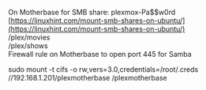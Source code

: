 
On Motherbase for SMB share: plexmox-Pa$$w0rd  
[https://linuxhint.com/mount-smb-shares-on-ubuntu/](https://linuxhint.com/mount-smb-shares-on-ubuntu/)  
/plex/movies  
/plex/shows  
Firewall rule on Motherbase to open port 445 for Samba  
  
sudo mount -t cifs -o rw,vers=3.0,credentials=/root/.creds //192.168.1.201/plexmotherbase /plexmotherbase  
